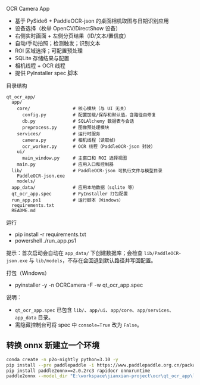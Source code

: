 OCR Camera App

- 基于 PySide6 + PaddleOCR-json 的桌面相机取图与日期识别应用
- 设备选择（枚举 OpenCV/DirectShow 设备）
- 右侧实时画面 + 左侧分页结果（ID/文本/置信度）
- 自动/手动拍照；检测触发；识别文本
- ROI 区域选择；可配置预处理
- SQLite 存储结果与配置
- 相机线程 + OCR 线程
- 提供 PyInstaller spec 脚本

目录结构
```
qt_ocr_app/
  app/
    core/                # 核心模块（与 UI 无关）
      config.py          # 配置加载/保存和默认值，含路径自修复
      db.py              # SQLAlchemy 数据表与会话
      preprocess.py      # 图像预处理模块
    services/            # 运行时服务
      camera.py          # 相机线程（读取帧）
      ocr_worker.py      # OCR 线程（PaddleOCR-json 封装）
    ui/
      main_window.py     # 主窗口和 ROI 选择视图
    main.py              # 应用入口和控制器
  lib/                   # PaddleOCR-json 可执行文件与模型目录
    PaddleOCR-json.exe
    models/
  app_data/              # 应用本地数据（sqlite 等）
  qt_ocr_app.spec        # PyInstaller 打包配置
  run_app.ps1            # 运行脚本（Windows）
  requirements.txt
  README.md
```

运行
- pip install -r requirements.txt
- powershell ./run_app.ps1

提示：首次启动会自动在 `app_data/` 下创建数据库；会检查 `lib/PaddleOCR-json.exe` 与 `lib/models`，不存在会回退到默认路径并写回配置。

打包（Windows）
- pyinstaller -y -n OCRCamera -F -w qt_ocr_app.spec

说明：
- `qt_ocr_app.spec` 已包含 `lib/`、`app/ui`、`app/core`、`app/services`、`app_data` 目录。
- 需隐藏控制台可将 spec 中 `console=True` 改为 `False`。

## 转换 onnx 新建立一个环境

```bash
conda create -n p2o-nightly python=3.10 -y
pip install --pre paddlepaddle -i https://www.paddlepaddle.org.cn/packages/nightly/cpu
pip install paddle2onnx==2.0.2rc3 rapidocr onnxruntime
paddle2onnx --model_dir "E:\workspace\jianxian-project\ocr\qt_ocr_app\lib\models\custom_det_model" --model_filename inference.json --params_filename inference.pdiparams --save_file "E:\workspace\jianxian-project\ocr\qt_ocr_app\lib\models\custom_det_model\det.onnx" --opset_version 13 --enable_auto_update_opset True --enable_onnx_checker True

```
